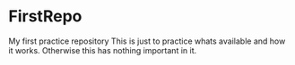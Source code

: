 # FirstRepo
My first practice repository
This is just to practice whats available and how it works. Otherwise this has nothing important in it. 
